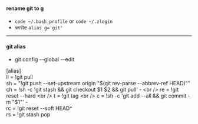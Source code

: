 #### rename git to g

- `code ~/.bash_profile` or `code ~/.zlogin`
- write `alias g='git'`

---

#### git alias

- git config --global --edit

[alias]
<br />
ll = !git pull
<br />
sh = "!git push --set-upstream origin \"$(git rev-parse --abbrev-ref HEAD)\""
<br />
ch = !sh -c 'git stash && git checkout $1 $2 && git pull' -
<br />
re = !git reset --hard
<br />
t = !git tag
<br />
c = !sh -c 'git add --all && git commit -m "$1"' -
<br />
rc = !git reset --soft HEAD^
<br />
rs = !git stash pop
